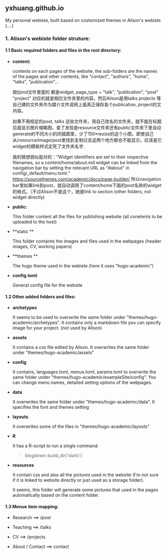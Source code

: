 ## **yxhuang.github.io**
My personal webiste, built based on costomized themes in Alison's webiste (....)

### **1. Alison's webiste folder struture:**
#### 1.1 Basic required folders and files in the root directory: 

* **content:** 

  contents on each pages of the website, the sub-folders are the names of the pages and other contents, like "contact", "authors", "home", "talks", "publication"...
  
  貌似md文件里面的 都是widget, page_type = "talk", "publication", "post" "project" 对应的就是相应文件夹里的内容。然后Alison是用talks projects 等自己建的文件夹作为媒介文件调用上面真正储存各个publication, project的文内容。
  
  如果不用规定的post, talks 这些文件夹，用自己改名的文件夹，就不能在标题后面显示图片缩略图。查了发现是resource文件夹还有public文件夹下里自动generate的不同大小的同插图里，少了150*resize的这个小图，即使自己从/resource/image/post里找到复制过去这两个地方都也不能显示。应该是它widget的模板样式定死了文件夹名字.
  
  我的猜想貌似是对的：”Widget identifiers are set to their respective filenames, so a content/home/about.md widget can be linked from the navigation bar by setting the relevant URL as "#about" in config/_default/menu.toml.“ https://sourcethemes.com/academic/docs/page-builder/ 所以navigation bar里如果link到post，就自动调用了content/home下面的post名称的widget的格式。（不过Alison不是这个，她是link to section (other folders, not widget directly)

* **public:**

  This folder content all the files for publishing website (all conetents to be uploaded to the host)

* **static **

  This folder containts the images and files used in the webpages (header images, CV, working papers)

* **themes **
  
  The hugo theme used in the webiste (here it uses "hugo-academic")

* **config.toml**

  General config file for the website

#### 1.2 Other added folders and files:
* **archetypes**

  It seems to be used to overwrite the same folder under "themes/hugo-academic/archetypes". It contains only a markdown file you can specify image for your project. (not used by Alison)
  
* **assets**

  It contains a css file edited by Alison. It overwrites the same folder under "themes/hugo-academic/assets"
  
* **config**
  
  It contains, languages.toml, menus.toml, params.toml to overwrite the same folder under "themes/hugo-academic/exampleSite/config". You can change menu names, detailed setting options of the webpages.

  
* **data**

  It overwrites the same folder under "themes/hugo-academic/data". It specifies the font and themes setting
  
* **layouts**

  It overwrites some of the files in "themes/hugo-academic/layouts"

* **R**

  It has a R-script to run a single command: 
   
  > blogdown::build_dir('static')
 
* **resources**

  It contain css and also all the pictures used in the website (I'm not sure if it is linked to website directly or just used as a storage folder).
  
  It seems, this folder will generate some pictures that used in the pages automatically based on the content folder.
  

#### 1.3 Menue item mapping:

* Research ==> /post

* Teaching ==> /talks

* CV ==> /projects

* About / Contact ==> contact

